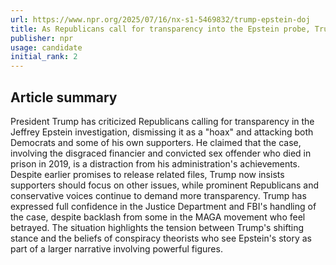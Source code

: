 ```yaml
---
url: https://www.npr.org/2025/07/16/nx-s1-5469832/trump-epstein-doj
title: As Republicans call for transparency into the Epstein probe, Trump lashes out
publisher: npr
usage: candidate
initial_rank: 2
---
```

## Article summary
President Trump has criticized Republicans calling for transparency in the Jeffrey Epstein investigation, dismissing it as a "hoax" and attacking both Democrats and some of his own supporters. He claimed that the case, involving the disgraced financier and convicted sex offender who died in prison in 2019, is a distraction from his administration's achievements. Despite earlier promises to release related files, Trump now insists supporters should focus on other issues, while prominent Republicans and conservative voices continue to demand more transparency. Trump has expressed full confidence in the Justice Department and FBI's handling of the case, despite backlash from some in the MAGA movement who feel betrayed. The situation highlights the tension between Trump's shifting stance and the beliefs of conspiracy theorists who see Epstein's story as part of a larger narrative involving powerful figures.

